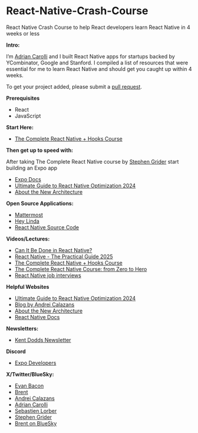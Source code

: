 # React-Native-Crash-Course
React Native Crash Course to help React developers learn React Native in 4 weeks or less

**Intro:** 

I’m [Adrian Carolli](https://x.com/icookandcode) and I built React Native apps for startups backed by YCombinator, Google and Stanford. I compiled a list of resources that were essential for me to learn React Native and should get you caught up within 4 weeks.

To get your project added, please submit a [pull request](https://github.com/watadarkstar/React-Native-Crash-Course/pulls).

**Prerequisites**
- React
- JavaScript

**Start Here:**  

- [The Complete React Native + Hooks Course](https://www.udemy.com/course/the-complete-react-native-and-redux-course/)

**Then get up to speed with:**

After taking The Complete React Native course by [Stephen Grider](https://x.com/ste_grider) start building an Expo app

- [Expo Docs](https://docs.expo.dev/)
- [Ultimate Guide to React Native Optimization 2024](https://www.callstack.com/ebook/the-ultimate-guide-to-react-native-optimization)
- [About the New Architecture](https://reactnative.dev/architecture/landing-page)

**Open Source Applications:**  

- [Mattermost](https://github.com/mattermost/mattermost-mobile)
- [Hey Linda](https://github.com/heylinda/heylinda-app)
- [React Native Source Code](https://github.com/facebook/react-native)

**Videos/Lectures:**  

- [Can It Be Done in React Native?](https://www.youtube.com/@wcandillon)
- [React Native - The Practical Guide 2025](https://www.udemy.com/course/react-native-the-practical-guide/)
- [The Complete React Native + Hooks Course](https://www.udemy.com/course/the-complete-react-native-and-redux-course/)
- [The Complete React Native Course: from Zero to Hero](https://www.youtube.com/watch?v=ANdSdIlgsEw)
- [React Native job interviews](https://www.youtube.com/watch?v=a3VVgt9jaus)

**Helpful Websites**

- [Ultimate Guide to React Native Optimization 2024](https://www.callstack.com/ebook/the-ultimate-guide-to-react-native-optimization)
- [Blog by Andrei Calazans](https://andrei-calazans.com/)
- [About the New Architecture](https://reactnative.dev/architecture/landing-page)
- [React Native Docs](https://reactnative.dev/docs/getting-started)

**Newsletters:**

- [Kent Dodds Newsletter](https://kentcdodds.com/subscribe)

**Discord**

- [Expo Developers](https://discord.com/invite/expo)

**X/Twitter/BlueSky:**  

- [Evan Bacon](https://x.com/Baconbrix)
- [Brent](https://x.com/notbrent)
- [Andrei Calazans](https://x.com/Andrei_Calazans)
- [Adrian Carolli](https://x.com/icookandcode)
- [Sebastien Lorber](https://x.com/sebastienlorber)
- [Stephen Grider](https://x.com/ste_grider)
- [Brent on BlueSky](https://bsky.app/profile/notbrent.dev)
